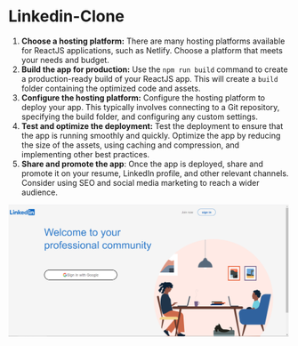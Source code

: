 # Linkedin-Clone

1. **Choose a hosting platform:** There are many hosting platforms available for ReactJS applications, such as Netlify. Choose a platform that meets your needs and budget.
2. **Build the app for production:** Use the `npm run build` command to create a production-ready build of your ReactJS app. This will create a `build` folder containing the optimized code and assets.
3. **Configure the hosting platform:** Configure the hosting platform to deploy your app. This typically involves connecting to a Git repository, specifying the build folder, and configuring any custom settings.
4. **Test and optimize the deployment:** Test the deployment to ensure that the app is running smoothly and quickly. Optimize the app by reducing the size of the assets, using caching and compression, and implementing other best practices.
5. **Share and promote the app**: Once the app is deployed, share and promote it on your resume, LinkedIn profile, and other relevant channels. Consider using SEO and social media marketing to reach a wider audience.

![1680453368946](image/README/1680453368946.png)

